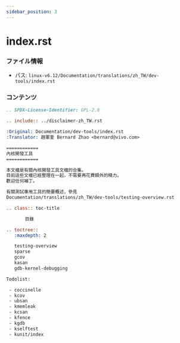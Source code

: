 ```yaml
---
sidebar_position: 3
---
```

# index.rst

### ファイル情報

- パス: `linux-v6.12/Documentation/translations/zh_TW/dev-tools/index.rst`

### コンテンツ

```rst
.. SPDX-License-Identifier: GPL-2.0

.. include:: ../disclaimer-zh_TW.rst

:Original: Documentation/dev-tools/index.rst
:Translator: 趙軍奎 Bernard Zhao <bernard@vivo.com>

============
內核開發工具
============

本文檔是有關內核開發工具文檔的合集。
目前這些文檔已經整理在一起，不需要再花費額外的精力。
歡迎任何補丁。

有關測試專用工具的簡要概述，參見
Documentation/translations/zh_TW/dev-tools/testing-overview.rst

.. class:: toc-title

	   目錄

.. toctree::
   :maxdepth: 2

   testing-overview
   sparse
   gcov
   kasan
   gdb-kernel-debugging

Todolist:

 - coccinelle
 - kcov
 - ubsan
 - kmemleak
 - kcsan
 - kfence
 - kgdb
 - kselftest
 - kunit/index


```
